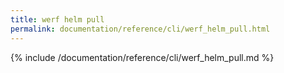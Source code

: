 ```yaml
---
title: werf helm pull
permalink: documentation/reference/cli/werf_helm_pull.html
---
```


{% include /documentation/reference/cli/werf_helm_pull.md %}
